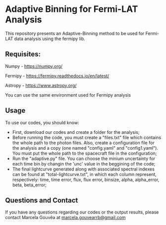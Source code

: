 # Adaptive Binning for Fermi-LAT Analysis

This repository presents an Adaptive-Binning method to be used for Fermi-LAT data analysis using the fermipy lib. 

## Requisites:

Numpy - https://numpy.org/

Fermipy - https://fermipy.readthedocs.io/en/latest/

Astropy - https://www.astropy.org/

You can use the same environment used for Fermipy analysis

## Usage

To use our codes, you should know:
- First, download our codes and create a folder for the analysis;
- Before running the code, you must create a "files.txt" file which contains the whole path to the photon files. Also, create a configuration file for the analysis and a copy (one named "config.yaml" and "config1.yaml"). You must put the whole path to the spacecraft file in the configuration;
- Run the "adaptive.py" file. You can choose the minium uncertainty for each time bin by changin the 'unc' value in the beggining of the code; 
- The final lightcurve generated along with associated spectral indexes can be found at "total-lightcurve.txt", in which each column represent, respectively: time, time error, flux, flux error, binsize, alpha, alpha_error, beta, beta_error;

## Questions and Contact

If you have any questions regarding our codes or the output results, please contact Marcela Gouvêa at marcela.gouvearrb@gmail.com
